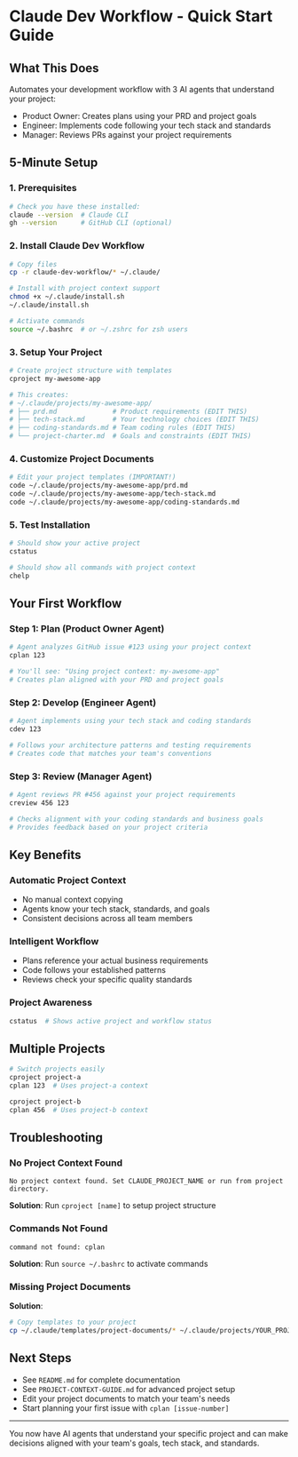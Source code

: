 # Claude Dev Workflow - Quick Start Guide

## What This Does
Automates your development workflow with 3 AI agents that understand your project:
- Product Owner: Creates plans using your PRD and project goals
- Engineer: Implements code following your tech stack and standards  
- Manager: Reviews PRs against your project requirements

## 5-Minute Setup

### 1. Prerequisites
```bash
# Check you have these installed:
claude --version  # Claude CLI
gh --version      # GitHub CLI (optional)
```

### 2. Install Claude Dev Workflow
```bash
# Copy files
cp -r claude-dev-workflow/* ~/.claude/

# Install with project context support
chmod +x ~/.claude/install.sh
~/.claude/install.sh

# Activate commands
source ~/.bashrc  # or ~/.zshrc for zsh users
```

### 3. Setup Your Project
```bash
# Create project structure with templates
cproject my-awesome-app

# This creates:
# ~/.claude/projects/my-awesome-app/
# ├── prd.md              # Product requirements (EDIT THIS)
# ├── tech-stack.md       # Your technology choices (EDIT THIS)
# ├── coding-standards.md # Team coding rules (EDIT THIS)
# └── project-charter.md  # Goals and constraints (EDIT THIS)
```

### 4. Customize Project Documents
```bash
# Edit your project templates (IMPORTANT!)
code ~/.claude/projects/my-awesome-app/prd.md
code ~/.claude/projects/my-awesome-app/tech-stack.md
code ~/.claude/projects/my-awesome-app/coding-standards.md
```

### 5. Test Installation
```bash
# Should show your active project
cstatus

# Should show all commands with project context
chelp
```

## Your First Workflow

### Step 1: Plan (Product Owner Agent)
```bash
# Agent analyzes GitHub issue #123 using your project context
cplan 123

# You'll see: "Using project context: my-awesome-app"
# Creates plan aligned with your PRD and project goals
```

### Step 2: Develop (Engineer Agent)  
```bash
# Agent implements using your tech stack and coding standards
cdev 123

# Follows your architecture patterns and testing requirements
# Creates code that matches your team's conventions
```

### Step 3: Review (Manager Agent)
```bash
# Agent reviews PR #456 against your project requirements
creview 456 123

# Checks alignment with your coding standards and business goals
# Provides feedback based on your project criteria
```

## Key Benefits

### Automatic Project Context
- No manual context copying
- Agents know your tech stack, standards, and goals
- Consistent decisions across all team members

### Intelligent Workflow
- Plans reference your actual business requirements
- Code follows your established patterns
- Reviews check your specific quality standards

### Project Awareness
```bash
cstatus  # Shows active project and workflow status
```

## Multiple Projects

```bash
# Switch projects easily
cproject project-a
cplan 123  # Uses project-a context

cproject project-b  
cplan 456  # Uses project-b context
```

## Troubleshooting

### No Project Context Found
```
No project context found. Set CLAUDE_PROJECT_NAME or run from project directory.
```
**Solution**: Run `cproject [name]` to setup project structure

### Commands Not Found
```
command not found: cplan
```
**Solution**: Run `source ~/.bashrc` to activate commands

### Missing Project Documents
**Solution**: 
```bash
# Copy templates to your project
cp ~/.claude/templates/project-documents/* ~/.claude/projects/YOUR_PROJECT/
```

## Next Steps

- See `README.md` for complete documentation
- See `PROJECT-CONTEXT-GUIDE.md` for advanced project setup
- Edit your project documents to match your team's needs
- Start planning your first issue with `cplan [issue-number]`

---

You now have AI agents that understand your specific project and can make decisions aligned with your team's goals, tech stack, and standards.